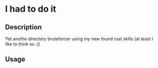 # I had to do it

## Description

Yet anothe directory bruteforcer using my new found rust skills (at least I like to think so :()

## Usage

